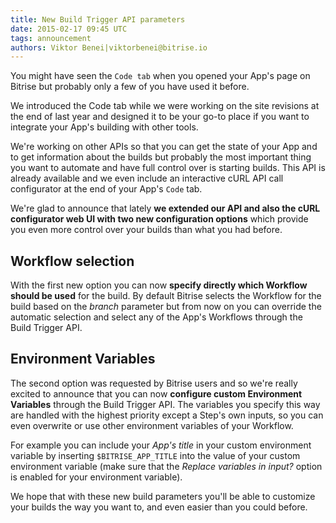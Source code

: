 ```yaml
---
title: New Build Trigger API parameters
date: 2015-02-17 09:45 UTC
tags: announcement
authors: Viktor Benei|viktorbenei@bitrise.io
---
```


You might have seen the `Code tab` when you opened your
App's page on Bitrise but probably only a few of you have
used it before.

We introduced the Code tab while we were working on the
site revisions at the end of last year and designed it to
be your go-to place if you want to integrate your
App's building with other tools.

We're working on other APIs so that you can get the state
of your App and to get information about the builds
but probably the most important thing you want to automate
and have full control over is starting builds. This
API is already available and we even include an
interactive cURL API call configurator at the end of your
App's `Code` tab.

We're glad to announce that lately **we extended our API
and also the cURL configurator web UI with two new
configuration options** which provide you even more
control over your builds than what you had before.

## Workflow selection

With the first new option you can now **specify directly
which Workflow should be used** for the build.
By default Bitrise selects the Workflow for the build
based on the *branch* parameter but from now on
you can override the automatic selection and
select any of the App's Workflows through
the Build Trigger API.

## Environment Variables

The second option was requested by Bitrise users
and so we're really excited to announce that
you can now **configure custom Environment Variables**
through the Build Trigger API. The variables
you specify this way are handled with the highest
priority except a Step's own inputs,
so you can even overwrite or use other
environment variables of your Workflow.

For example you can include your *App's
title* in your custom environment variable
by inserting `$BITRISE_APP_TITLE` into the value
of your custom environment variable (make sure
that the *Replace variables in input?* option is enabled
for your environment variable).

We hope that with these new build parameters
you'll be able to customize your builds the way you
want to, and even easier than you could before.


